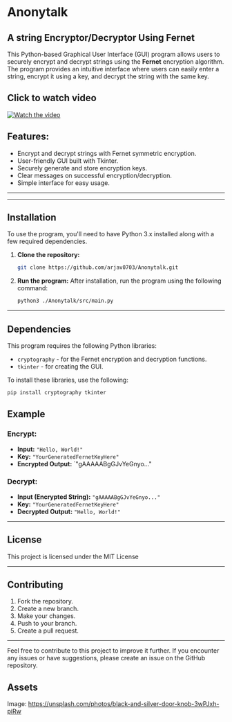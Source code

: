 # Anonytalk
## A string Encryptor/Decryptor Using Fernet

This Python-based Graphical User Interface (GUI) program allows users to securely encrypt and decrypt strings using the **Fernet** encryption algorithm. The program provides an intuitive interface where users can easily enter a string, encrypt it using a key, and decrypt the string with the same key.

## Click to watch video
[![Watch the video](https://cloud-qptgbw0gx-hack-club-bot.vercel.app/0image.png)](https://cloud-iu24iauzr-hack-club-bot.vercel.app/0screencast_from_2024-11-27_19-30-17.mp4)
## Features:
- Encrypt and decrypt strings with Fernet symmetric encryption.
- User-friendly GUI built with Tkinter.
- Securely generate and store encryption keys.
- Clear messages on successful encryption/decryption.
- Simple interface for easy usage.

---

---

## Installation

To use the program, you'll need to have Python 3.x installed along with a few required dependencies.

1. **Clone the repository:**
   ```bash
   git clone https://github.com/arjav0703/Anonytalk.git
   ```

2. **Run the program:**
   After installation, run the program using the following command:
   ```bash
   python3 ./Anonytalk/src/main.py
   ```

---

## Dependencies

This program requires the following Python libraries:
- `cryptography` - for the Fernet encryption and decryption functions.
- `tkinter` - for creating the GUI.

To install these libraries, use the following:
```bash
pip install cryptography tkinter
```


## Example

### Encrypt:
- **Input:** `"Hello, World!"`
- **Key:** `"YourGeneratedFernetKeyHere"`
- **Encrypted Output:** `"gAAAAABgGJvYeGnyo..."

### Decrypt:
- **Input (Encrypted String):** `"gAAAAABgGJvYeGnyo..."`
- **Key:** `"YourGeneratedFernetKeyHere"`
- **Decrypted Output:** `"Hello, World!"`

---

## License

This project is licensed under the MIT License

---

## Contributing

1. Fork the repository.
2. Create a new branch.
3. Make your changes.
4. Push to your branch.
5. Create a pull request.

---

Feel free to contribute to this project to improve it further. If you encounter any issues or have suggestions, please create an issue on the GitHub repository.

## Assets
Image: https://unsplash.com/photos/black-and-silver-door-knob-3wPJxh-piRw




